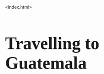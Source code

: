 <index.html>
<head>
  <title>Travelling to Guatemala for the youth</title>
  <style>
    h1 {
    font-family: copperplate gothic light;
    font-size:400%;
    }
    
</style>
</head>
<body>
  <h1 style=text-align:"center">Travelling to Guatemala</h1>
  
